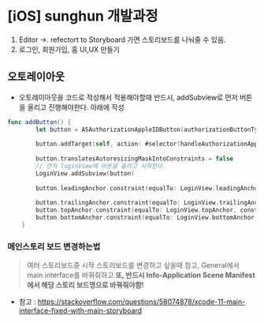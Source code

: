 # [iOS] sunghun 개발과정

1. Editor ->. refectort to Storyboard 가면 스토리보드를 나눠줄 수 있음.
2. 로그인, 회원가입, 홈 UI,UX 만들기



## 오토레이아웃

- 오토레이아웃을 코드로 작성해서 적용해야할때 반드시,   addSubview로 먼저 버튼을 올리고 진행해야한다. 아래에 작성 

```swift
func addButton() {
        let button = ASAuthorizationAppleIDButton(authorizationButtonType: .signIn, authorizationButtonStyle: .black)
        
        button.addTarget(self, action: #selector(handleAuthorizationAppleIDButtonPress), for: .touchUpInside)
        
        button.translatesAutoresizingMaskIntoConstraints = false
        // 먼저 loginView에 버튼을 올리고 시작한다.
        LoginView.addSubview(button)
        
        button.leadingAnchor.constraint(equalTo: LoginView.leadingAnchor, constant: 30).isActive = true
        
        button.trailingAnchor.constraint(equalTo: LoginView.trailingAnchor, constant: 30).isActive = true
        button.topAnchor.constraint(equalTo: LoginView.topAnchor, constant: 30).isActive = true
        button.bottomAnchor.constraint(equalTo: LoginView.bottomAnchor, constant: 30).isActive = true
    }
```



### 메인스토리 보드 변경하는법

> 여러 스토리보드중 시작 스토리보드를 변경하고 싶을때 참고, General에서 main interface를 바꿔줘하고 **또, 반드시 Info-Application Scene Manifest 에서 해당 스토리 보드명으로 바꿔줘야함!**

- 참고 : https://stackoverflow.com/questions/58074878/xcode-11-main-interface-fixed-with-main-storyboard